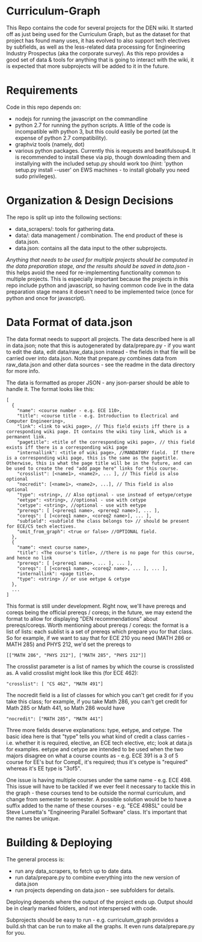 Curriculum-Graph
================

This Repo contains the code for several projects for the DEN wiki.  It started off as just being used for the Curriculum Graph, but as the dataset for that project has found many uses, it has evolved to also support tech electives by subfields, as well as the less-related data processing for Engineering Industry Prospectus (aka the corporate survey).  As this repo provides a good set of data & tools for anything that is going to interact with the wiki, it is expected that more subprojects will be added to it in the future.

Requirements
============

Code in this repo depends on:

* nodejs for running the javascript on the commandline
* python 2.7 for running the python scripts.  A little of the code is incompatible with python 3, but this could easily be ported (at the expense of python 2.7 compatibility).
* graphviz tools (namely, dot)
* various python packages.  Currently this is requests and beatifulsoup4.  It is recommended to install these via pip, though downloading them and installying with the included setup.py should work too (hint: 'python setup.py install --user' on EWS machines - to install globally you need sudo privileges).

Organization & Design Decisions
================

The repo is split up into the following sections:
* data_scrapers/: tools for gathering data.
* data/: data management / combination.  The end product of these is data.json.
* data.json: contains all the data input to the other subprojects.

*Anything that needs to be used for multiple projects should be computed in the data preparation stage, and the results should be saved in data.json* - this helps avoid the need for re-implementing functionality common to multiple projects.  This is especially important because the projects in this repo include python and javascript, so having common code live in the data preparation stage means it doesn't need to be implemented twice (once for python and once for javascript).

Data Format of data.json
====================

The data format needs to support all projects.  The data described here is all in data.json; note that this is autogenerated by data/prepare.py - if you want to edit the data, edit data/raw_data.json instead - the fields in that file will be carried over into data.json.  Note that prepare.py combines data from raw_data.json and other data sources - see the readme in the data directory for more info.

The data is formatted as proper JSON - any json-parser should be able to handle it. The format looks like this:

````
[
  {
    "name": <course number - e.g. ECE 110>,
    "title": <course title - e.g. Introduction to Electrical and Computer Engineering>,
    "link": <link to wiki page>, // This field exists iff there is a corresponding wiki page. It contains the wiki tiny link, which is a permanent link.
    "pagetitle": <title of the corresponding wiki page>, // this field exists iff there is a corresponding wiki page
    "internallink": <title of wiki page>, //MANDATORY field.  If there is a corresponding wiki page, this is the same as the pagetitle.  Otherwise, this is what the page title will be in the future, and can be used to create the red "add page here" links for this course.
    "crosslist": [<name1>, <name2>, ... ], // This field is also optional
    "nocredit": [<name1>, <name2>, ...], // This field is also optional
    "type": <string>, // Also optional - use instead of eetype/cetype
    "eetype": <string>, //optional - use with cetype
    "cetype": <string>, //optional - use with eetype
    "prereqs": [ [<prereq1 name>, <prereq2 name>], ... ],
    "coreqs": [ [<coreq1 name>, <coreq2 name>], ... ],
    "subfield": <subfield the class belongs to> // should be present for ECE/CS tech electives.
    "omit_from_graph": <true or false> //OPTIONAL field.
  },
  {
    "name": <next course name>,
    "title": <The course's title>, //there is no page for this course, and hence no link
    "prereqs": [ [<prereq1 name>, ... ], ... ],
    "coreqs": [ [<coreq1 name>, <coreq2 name>, ... ], ... ],
    "internallink": <page title>,
    "type": <string> // or use eetype & cetype
  },
  ...
]
````

This format is still under development.  Right now, we'll have prereqs and coreqs being the official prereqs / coreqs; in the future, we may extend the format to allow for displaying "DEN recommendations" about prereqs/coreqs.  Worth mentioning about prereqs / coreqs: the format is a list of lists: each sublist is a set of prereqs which prepare you for that class.  So for example, if we want to say that for ECE 210 you need (MATH 286 or MATH 285) and PHYS 212, we'd set the prereqs to

````
[["MATH 286", "PHYS 212"], ["MATH 285", "PHYS 212"]]
````

The crosslist parameter is a list of names by which the course is crosslisted as.  A valid crosslist might look like this (for ECE 462):

````
"crosslist": [ "CS 462", "MATH 491"]
````

The nocredit field is a list of classes for which you can't get credit for if you take this class; for example, if you take Math 286, you can't get credit for Math 285 or Math 441, so Math 286 would have

````
"nocredit": ["MATH 285", "MATH 441"]
````

Three more fields deserve explanations: type, eetype, and cetype.  The basic idea here is that "type" tells you what kind of credit a class carries - i.e. whether it is required, elective, an ECE tech elective, etc; look at data.js for examples.  eetype and cetype are intended to be used when the two majors disagree on what a course counts as - e.g. ECE 391 is a 3 of 5 course for EE's but for CompE, it's required; thus it's cetype is "required" whereas it's EE type is "3of5".

One issue is having multiple courses under the same name - e.g. ECE 498.  This issue will have to be tackled if we ever feel it necessary to tackle this in the graph - these courses tend to be outside the normal curriculum, and change from semester to semester.  A possible solution would be to have a suffix added to the name of these courses - e.g. "ECE 498SL" could be Steve Lumetta's "Engineering Parallel Software" class.  It's important that the names be unique.

Building & Deploying
===================

The general process is:

* run any data_scrapers, to fetch up to date data.
* run data/prepare.py to combine everything into the new version of data.json
* run projects depending on data.json - see subfolders for details.

Deploying depends where the output of the project ends up.  Output should be in clearly marked folders, and not interspersed with code.

Subprojects should be easy to run - e.g. curriculum_graph provides a build.sh that can be run to make all the graphs.  It even runs data/prepare.py for you.


